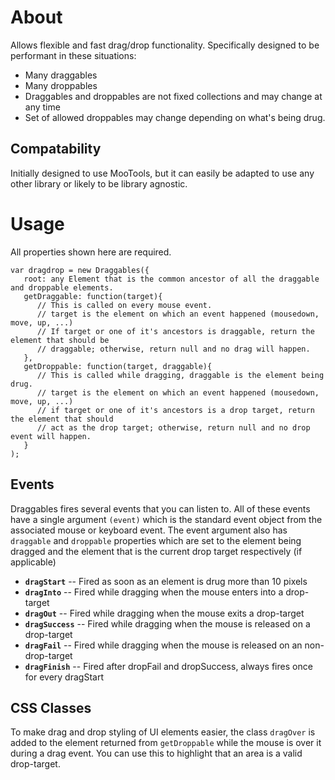 # About #
Allows flexible and fast drag/drop functionality.
Specifically designed to be performant in these situations:

* Many draggables
* Many droppables
* Draggables and droppables are not fixed collections and may change at any time
* Set of allowed droppables may change depending on what's being drug.

## Compatability ##
Initially designed to use MooTools, but it can easily be adapted to use any other library or likely
to be library agnostic.

# Usage #
All properties shown here are required.

    var dragdrop = new Draggables({
       root: any Element that is the common ancestor of all the draggable and droppable elements.
       getDraggable: function(target){
          // This is called on every mouse event.
          // target is the element on which an event happened (mousedown, move, up, ...)
          // If target or one of it's ancestors is draggable, return the element that should be
          // draggable; otherwise, return null and no drag will happen.
       },
       getDroppable: function(target, draggable){
          // This is called while dragging, draggable is the element being drug.
          // target is the element on which an event happened (mousedown, move, up, ...)
          // if target or one of it's ancestors is a drop target, return the element that should
          // act as the drop target; otherwise, return null and no drop event will happen.
       }
    );

## Events ##
Draggables fires several events that you can listen to.
All of these events have a single argument `(event)` which is the standard event
object from the associated mouse or keyboard event. The event argument also has
`draggable` and `droppable` properties which are set to the element being dragged and the element
that is the current drop target respectively (if applicable)

* **`dragStart`**    -- Fired as soon as an element is drug more than 10 pixels
* **`dragInto`**     -- Fired while dragging when the mouse enters into a drop-target
* **`dragOut`**      -- Fired while dragging when the mouse exits a drop-target
* **`dragSuccess`**  -- Fired while dragging when the mouse is released on a drop-target
* **`dragFail`**     -- Fired while dragging when the mouse is released on an non-drop-target
* **`dragFinish`**   -- Fired after dropFail and dropSuccess, always fires once for every dragStart

## CSS Classes ##
To make drag and drop styling of UI elements easier, the class `dragOver` is added to the
element returned from `getDroppable` while the mouse is over it during a drag event.  You can use
this to highlight that an area is a valid drop-target.
